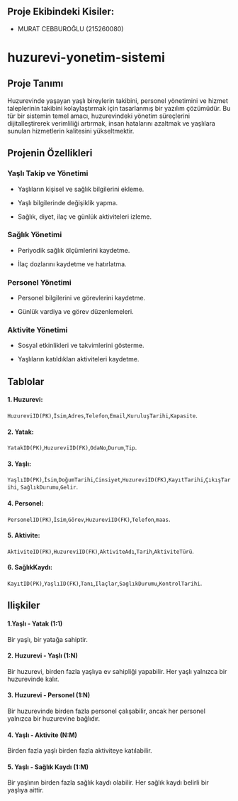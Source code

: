 ## Proje Ekibindeki Kisiler:


* MURAT CEBBUROĞLU (215260080)
# huzurevi-yonetim-sistemi

## Proje Tanımı

Huzurevinde yaşayan yaşlı bireylerin takibini, personel yönetimini ve hizmet taleplerinin takibini kolaylaştırmak için tasarlanmış bir yazılım çözümüdür. Bu tür bir sistemin temel amacı, huzurevindeki yönetim süreçlerini dijitalleştirerek verimliliği artırmak, insan hatalarını azaltmak ve yaşlılara sunulan hizmetlerin kalitesini yükseltmektir.

## Projenin Özellikleri

### Yaşlı Takip ve Yönetimi

* Yaşlıların kişisel ve sağlık bilgilerini ekleme.                                                           
* Yaşlı bilgilerinde değişiklik yapma.                                                           

* Sağlık, diyet, ilaç ve günlük aktiviteleri izleme.                                                           
                                                          

### Sağlık Yönetimi

* Periyodik sağlık ölçümlerini kaydetme.

* İlaç dozlarını kaydetme ve hatırlatma.



### Personel Yönetimi

* Personel bilgilerini ve görevlerini kaydetme.

* Günlük vardiya ve görev düzenlemeleri.



### Aktivite Yönetimi

* Sosyal etkinlikleri ve takvimlerini gösterme.

* Yaşlıların katıldıkları aktiviteleri kaydetme.


## Tablolar

<h4>1. Huzurevi:</h4>
<code>HuzureviID(PK)</code>,<code>İsim</code>,<code>Adres</code>,<code>Telefon</code>,<code>Email</code>,<code>KuruluşTarihi</code>,<code>Kapasite</code>.
<h4>2. Yatak:</h4>
<code>YatakID(PK)</code>,<code>HuzureviID(FK)</code>,<code>OdaNo</code>,<code>Durum</code>,<code>Tip</code>.
<h4>3. Yaşlı:</h4>
<code>YaşlıID(PK)</code>,<code>İsim</code>,<code>DoğumTarihi</code>,<code>Cinsiyet</code>,<code>HuzureviID(FK)</code>,<code>KayıtTarihi</code>,<code>ÇıkışTarihi</code>,
<code>SağlıkDurumu</code>,<code>Gelir</code>.
<h4>4. Personel:</h4>
<code>PersonelID(PK)</code>,<code>İsim</code>,<code>Görev</code>,<code>HuzureviID(FK)</code>,<code>Telefon</code>,<code>maas</code>.
<h4>5. Aktivite:</h4>
<code>AktiviteID(PK)</code>,<code>HuzureviID(FK)</code>,<code>AktiviteAdı</code>,<code>Tarih</code>,<code>AktiviteTürü</code>.
<h4>6. SağlıkKaydı:</h4>
<code>KayıtID(PK)</code>,<code>YaşlıID(FK)</code>,<code>Tanı</code>,<code>Ilaçlar</code>,<code>SaglıkDurumu</code>,<code>KontrolTarihi</code>.

## Ilişkiler

<h4> 1.Yaşlı - Yatak (1:1)</h4>

Bir yaşlı, bir yatağa sahiptir.
<h4> 2. Huzurevi - Yaşlı (1:N)</h4>

Bir huzurevi, birden fazla yaşlıya ev sahipliği yapabilir. Her yaşlı yalnızca bir huzurevinde kalır.
<h4> 3. Huzurevi - Personel (1:N)</h4>

Bir huzurevinde birden fazla personel çalışabilir, ancak her personel yalnızca bir huzurevine bağlıdır.
<h4> 4. Yaşlı - Aktivite (N:M)</h4>

Birden fazla yaşlı birden fazla aktiviteye katılabilir. 
<h4> 5. Yaşlı - Sağlık Kaydı (1:M)</h4>

Bir yaşlının birden fazla sağlık kaydı olabilir. Her sağlık kaydı belirli bir yaşlıya aittir.

